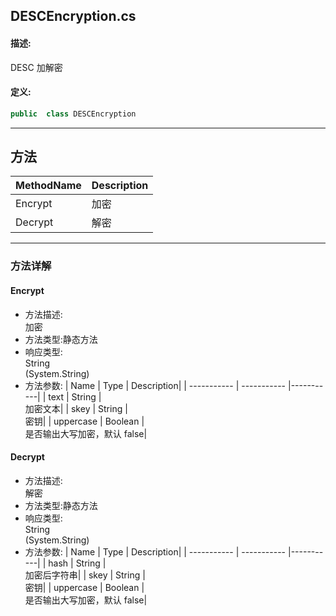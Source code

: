 ## DESCEncryption.cs 


#### 描述:


DESC 加解密


#### 定义: 
``` csharp
public  class DESCEncryption
```
---
## 方法 
| MethodName      | Description | 
| ----------- | ----------- |
| Encrypt | 加密 |
| Decrypt | 解密 |
---
### 方法详解 
####  Encrypt
* 方法描述:<br> 加密
* 方法类型:静态方法
* 响应类型:<br> String <br> (System.String)
* 方法参数:
| Name      | Type | Description|
| ----------- | ----------- |-----------|
| text | String |<br> 加密文本|
| skey | String |<br> 密钥|
| uppercase | Boolean |<br> 是否输出大写加密，默认 false|
####  Decrypt
* 方法描述:<br> 解密
* 方法类型:静态方法
* 响应类型:<br> String <br> (System.String)
* 方法参数:
| Name      | Type | Description|
| ----------- | ----------- |-----------|
| hash | String |<br> 加密后字符串|
| skey | String |<br> 密钥|
| uppercase | Boolean |<br> 是否输出大写加密，默认 false|
